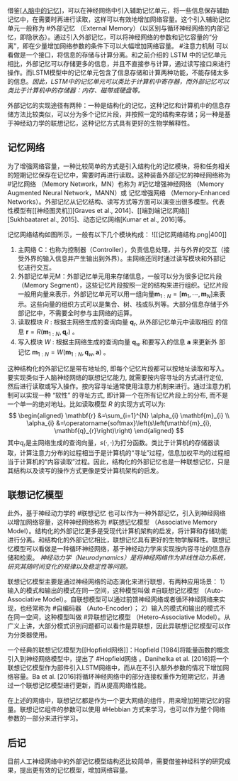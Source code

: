 借鉴[[人脑中的记忆]]( #工作记忆 )，可以在神经网络中引入辅助记忆单元，将一些信息保存辅助记忆中，在需要时再进行读取，这样可以有效地增加网络容量。这个引入辅助记忆单元一般称为 #外部记忆 （External Memory）（以区别与循环神经网络的内部记忆，即隐状态）。通过引入外部记忆，可以将神经网络的参数和记忆容量的“分离”，即在少量增加网络参数的条件下可以大幅增加网络容量。 #注意力机制 可以看做是一个接口，将信息的存储与计算分离。和之前介绍的 LSTM 中的记忆单元相比，外部记忆可以存储更多的信息，并且不直接参与计算，通过读写接口来进行操作。而LSTM模型中的记忆单元包含了信息存储和计算两种功能，不能存储太多的信息。*因此，LSTM中的记忆单元可以类比于计算机中寄存器，而外部记忆可以类比于计算机中的存储器：内存、磁带或硬盘等。* 

外部记忆的实现途径有两种：一种是结构化的记忆，这种记忆和计算机中的信息存储方法比较类似，可以分为多个记忆片段，并按照一定的结构来存储；另一种是基于神经动力学的联想记忆，这种记忆方式具有更好的生物学解释性。

## 记忆网络
为了增强网络容量，一种比较简单的方式是引入结构化的记忆模块，将和任务相关的短期记忆保存在记忆中，需要时再进行读取。这种装备外部记忆的神经网络称为 #记忆网络 （Memory Network，MN）也称为 #记忆增强神经网络 （Memory Augmented Neural Network，MANN）或 记忆增强网络 （Memory-Enhanced Networks）。外部记忆从记忆结构、读写方式等方面可以演变出很多模型。代表性模型有[[神经图灵机]][Graves et al., 2014]、[[端到端记忆网络]][Sukhbaataret al., 2015]、动态记忆网络[Kumar et al., 2016]等。

记忆网络结构如图所示，一般有以下几个模块构成：
![[记忆网络结构.png|400]]

1. 主网络 C：也称为控制器（Controller），负责信息处理，并与外界的交互（接受外界的输入信息并产生输出到外界）。主网络还同时通过读写模块和外部记忆进行交互。
2. 外部记忆单元M：外部记忆单元用来存储信息，一般可以分为很多记忆片段（Memory Segment），这些记忆片段按照一定的结构来进行组织。记忆片段一般用向量来表示，外部记忆单元可以用一组向量$\mathbf{m}_{1: N}=\left[\mathbf{m}_{1}, \cdots, \mathbf{m}_{N}\right]$来表示。这些向量的组织方式可以是集合、树、栈或队列等。大部分信息存储于外部记忆中，不需要全时参与主网络的运算。
3. 读取模块 $R$ : 根据主网络生成的查询向量 $\mathbf{q}_{r}$, 从外部记忆单元中读取相应 的信息 $\mathbf{r}=R\left(\mathbf{m}_{1: N}, \mathbf{q}_{r}\right)$ 。
4. 写入模块 $W$ : 根据主网络生成的查询向量 $\mathbf{q}_{w}$ 和要写入的信息 $\mathbf{a}$ 来更新外 部记忆 $\mathbf{m}_{1: N}=W\left(\mathbf{m}_{1: N}, \mathbf{q}_{w}, \mathbf{a}\right)$ 。

这种结构化的外部记忆是带有地址的, 即每个记忆片段都可以按地址读取和写入。要实现类似于人脑神经网络的联想记忆能力, 就需要按内容寻址的方式进行定位, 然后进行读取或写入操作。按内容寻址通常使用注意力机制来进行。通过注意力机制可以实现一种 “软性” 的寻址方式, 即计算一个在所有记忆片段上的分布, 而不是一个单一的绝对地址。比如读取模型 $R$ 的实现方式可以为:
$$
\begin{aligned}
\mathbf{r} &=\sum_{i=1}^{N} \alpha_{i} \mathbf{m}_{i} \\
\alpha_{i} &=\operatorname{softmax}\left(s\left(\mathbf{m}_{i}, \mathbf{q}_{r}\right)\right)
\end{aligned}
$$
其中$q_r$是主网络生成的查询向量，$s(·, ·)$为打分函数。类比于计算机的存储器读取，计算注意力分布的过程相当于是计算机的“寻址”过程，信息加权平均的过程相当于计算机的“内容读取”过程。因此，结构化的外部记忆也是一种联想记忆，只是其结构以及读写的操作方式更像是受计算机架构的启发。

## 联想记忆模型

此外，基于神经动力学的 #联想记忆 也可以作为一种外部记忆，引入到神经网络以增加网络容量，这种神经网络称为 #联想记忆模型 （Associative Memory Model）。结构化的外部记忆更多是受现代计算机架构的启发，将计算和存储功能进行分离。和结构化的外部记忆相比，联想记忆具有更好的生物学解释性。联想记忆模型可以看做是一种循环神经网络，基于神经动力学来实现按内容寻址的信息存储和检索。
*神经动力学（Neurodynamics）是将神经网络作为非线性动力系统，研究其随时间变化的规律以及稳定性等问题。*

联想记忆模型主要是通过神经网络的动态演化来进行联想，有两种应用场景：
1）输入的模式和输出的模式在同一空间，这种模型叫做 #自联想记忆模型 （Auto-Associative Model）。自联想模型可以通过前馈神经网络或者循环神经网络来实现，也经常称为 #自编码器 （Auto-Encoder）；
2）输入的模式和输出的模式不在同一空间，这种模型叫做 #异联想记忆模型 （Hetero-Associative Model）。从广义上讲，大部分模式识别问题都可以看作是异联想，因此异联想记忆模型可以作为分类器使用。

一个经典的联想记忆模型为[[Hopfield网络]]：Hopfield [1984]将能量函数的概念引入到神经网络模型中，提出了 #Hopfield网络 。Danihelka et al. [2016]将一个联想记忆模型作为部件引入LSTM网络中，而从在不引入额外参数的情况下增加网络容量。Ba et al. [2016]将循环神经网络中的部分连接权重作为短期记忆，并通过一个联想记忆模型进行更新，而从提高网络性能。

在上述的网络中，联想记忆都是作为一个更大网络的组件，用来增加短期记忆的容量。联想记忆组件的参数可以使用 #Hebbian 方式来学习，也可以作为整个网络参数的一部分来进行学习。

## 后记
目前人工神经网络中的外部记忆模型结构还比较简单，需要借鉴神经科学的研究成果，提出更有效的记忆模型，增加网络容量。